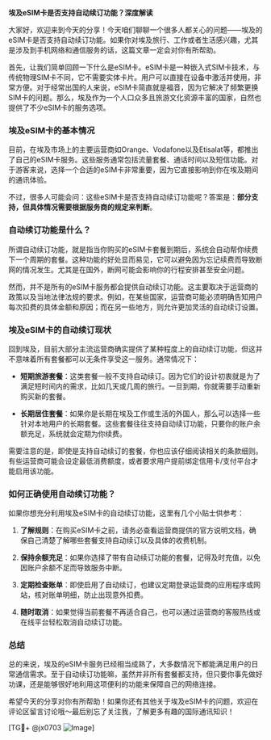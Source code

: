 **埃及eSIM卡是否支持自动续订功能？深度解读**

大家好，欢迎来到今天的分享！今天咱们聊聊一个很多人都关心的问题——埃及的eSIM卡是否支持自动续订功能。如果你对埃及旅行、工作或者生活感兴趣，尤其是涉及到手机网络和通信服务的话，这篇文章一定会对你有所帮助。

首先，让我们简单回顾一下什么是eSIM卡。eSIM卡是一种嵌入式SIM卡技术，与传统物理SIM卡不同，它不需要实体卡片。用户可以直接在设备中激活并使用，非常方便。对于经常出国的人来说，eSIM卡简直就是福音，因为它解决了频繁更换SIM卡的问题。那么，埃及作为一个人口众多且旅游文化资源丰富的国家，自然也提供了不少eSIM卡的服务选项。

### 埃及eSIM卡的基本情况

目前，在埃及市场上的主要运营商如Orange、Vodafone以及Etisalat等，都推出了自己的eSIM卡服务。这些服务通常包括流量套餐、通话时间以及短信功能。对于游客来说，选择一个合适的eSIM卡非常重要，因为它直接影响到你在埃及期间的通讯体验。

不过，很多人可能会问：这些eSIM卡是否支持自动续订功能呢？答案是：**部分支持，但具体情况需要根据服务商的规定来判断**。

### 自动续订功能是什么？

所谓自动续订功能，就是指当你购买的eSIM卡套餐到期后，系统会自动帮你续费下一个周期的套餐。这种功能的好处显而易见，它可以避免因为忘记续费而导致断网的情况发生。尤其是在国外，断网可能会影响你的行程安排甚至安全问题。

然而，并不是所有的eSIM卡服务都会提供自动续订功能。这主要取决于运营商的政策以及当地法律法规的要求。例如，在某些国家，运营商可能必须明确告知用户每次扣费的具体金额和原因；而在另一些地方，则允许更加灵活的自动续订设置。

### 埃及eSIM卡的自动续订现状

回到埃及，目前大部分主流运营商确实提供了某种程度上的自动续订功能，但这并不意味着所有套餐都可以无条件享受这一服务。通常情况下：

- **短期旅游套餐**：这类套餐一般不支持自动续订。因为它们的设计初衷就是为了满足短时间内的需求，比如几天或几周的旅行。一旦到期，你就需要手动重新购买新的套餐。
  
- **长期居住套餐**：如果你是长期在埃及工作或生活的外国人，那么可以选择一些针对本地用户的长期套餐。这些套餐往往支持自动续订功能，只要你的账户余额充足，系统就会定期为你续费。

需要注意的是，即使是支持自动续订的套餐，你也应该仔细阅读相关的条款细则。有些运营商可能会设定最低消费额度，或者要求用户提前绑定信用卡/支付平台才能启用该功能。

### 如何正确使用自动续订功能？

如果你想充分利用埃及eSIM卡的自动续订功能，这里有几个小贴士供参考：

1. **了解规则**：在购买eSIM卡之前，请务必查看运营商提供的官方说明文档，确保自己清楚了解哪些套餐支持自动续订以及具体的收费机制。

2. **保持余额充足**：如果你选择了带有自动续订功能的套餐，记得及时充值，以免因账户余额不足而导致服务中断。

3. **定期检查账单**：即使启用了自动续订，也建议定期登录运营商的应用程序或网站，核对账单明细，防止出现意外扣费。

4. **随时取消**：如果觉得当前套餐不再适合自己，也可以通过运营商的客服热线或在线平台轻松取消自动续订功能。

### 总结

总的来说，埃及的eSIM卡服务已经相当成熟了，大多数情况下都能满足用户的日常通信需求。至于自动续订功能嘛，虽然并非所有套餐都支持，但只要你事先做好功课，还是能够很好地利用这项便利的功能来保障自己的网络连接。

希望今天的分享对你有所帮助！如果你还有其他关于埃及eSIM卡的问题，欢迎在评论区留言讨论哦～最后别忘了关注我，了解更多有趣的国际通讯知识！

[TG💪+ @jx0703 ![Image](https://github.com/user-attachments/assets/dbca1d08-cadb-493c-b0ec-ad6f7a83f270)]